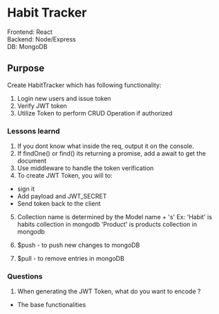 # Habit Tracker

Frontend: React <br/>
Backend: Node/Express <br/>
DB: MongoDB <br/>

## Purpose

Create HabitTracker which has following functionality:

1. Login new users and issue token <br/>
2. Verify JWT token <br/>
3. Utilize Token to perform CRUD Operation if authorized <br/>

### Lessons learnd

1. If you dont know what inside the req, output it on the console.
2. If findOne() or find() its returning a promise, add a await to get the document
3. Use middleware to handle the token verification
4. To create JWT Token, you will to:

- sign it
- Add payload and JWT_SECRET
- Send token back to the client

5. Collection name is determined by the Model name + 's'
   Ex: 'Habit' is habits collection in mongodb
   'Product' is products collection in mongodb

6. $push - to push new changes to mongoDB
7. $pull - to remove entries in mongoDB

### Questions

1. When generating the JWT Token, what do you want to encode ?

- The base functionalities
